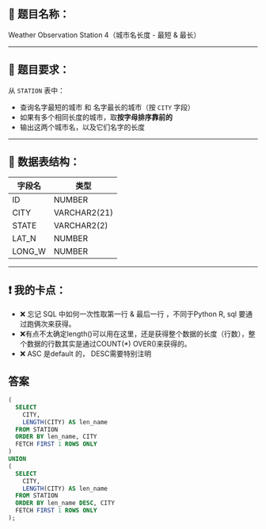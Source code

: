 ## 🧠 题目名称：
Weather Observation Station 4（城市名长度 - 最短 & 最长）

---

## 📌 题目要求：

从 `STATION` 表中：

- 查询名字最短的城市 和 名字最长的城市（按 `CITY` 字段）
- 如果有多个相同长度的城市，取**按字母排序靠前的**
- 输出这两个城市名，以及它们名字的长度

---

## 🧪 数据表结构：

| 字段名 | 类型 |
|--------|------|
| ID     | NUMBER |
| CITY   | VARCHAR2(21) |
| STATE  | VARCHAR2(2) |
| LAT_N  | NUMBER |
| LONG_W | NUMBER |

---

## ❗ 我的卡点：

- ❌ 忘记 SQL 中如何一次性取第一行 & 最后一行 ，不同于Python R, sql 要通过跑俩次来获得。
- ❌有点不太确定length()可以用在这里，还是获得整个数据的长度（行数），整个数据的行数其实是通过COUNT(*) OVER()来获得的。
- ❌ ASC 是default 的， DESC需要特别注明

## 答案
```sql 
(
  SELECT 
    CITY,
    LENGTH(CITY) AS len_name
  FROM STATION
  ORDER BY len_name, CITY
  FETCH FIRST 1 ROWS ONLY
)
UNION
(
  SELECT
    CITY,
    LENGTH(CITY) AS len_name
  FROM STATION
  ORDER BY len_name DESC, CITY
  FETCH FIRST 1 ROWS ONLY
);

```